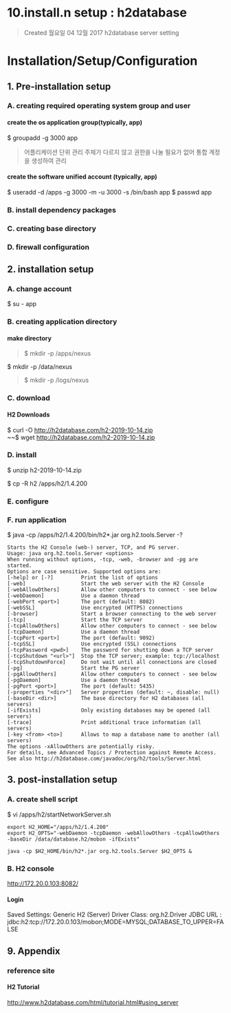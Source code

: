 # 10.install.n setup : h2database

>Created 월요일 04 12월 2017
h2database server setting

# Installation/Setup/Configuration

## 1. Pre-installation setup

### A. creating required operating system group and user

#### create the os application group(typically, app)  
$ groupadd -g 3000 app

> 어플리케이션 단위 관리 주체가 다르지 않고 권한을 나눌 필요가 없어 통합 계정을 생성하여 관리

#### create the software unified account (typically, app)
$ useradd -d /apps -g 3000 -m -u 3000 -s /bin/bash app
$ passwd app

### B. install dependency packages

### C. creating base directory

### D. firewall configuration

## 2. installation setup

### A. change account

$ su - app

### B. creating application directory

#### make directory
>$ mkdir -p /apps/nexus

$ mkdir -p /data/nexus

>$ mkdir -p /logs/nexus

### C. download

#### H2 Downloads
$ curl -O http://h2database.com/h2-2019-10-14.zip  
~~$ wget http://h2database.com/h2-2019-10-14.zip

### D. install

$ unzip h2-2019-10-14.zip

$ cp -R h2 /apps/h2/1.4.200


### E. configure

### F. run application

$ java -cp /apps/h2/1.4.200/bin/h2*.jar org.h2.tools.Server -?
```
Starts the H2 Console (web-) server, TCP, and PG server.
Usage: java org.h2.tools.Server <options>
When running without options, -tcp, -web, -browser and -pg are started.
Options are case sensitive. Supported options are:
[-help] or [-?]         Print the list of options
[-web]                  Start the web server with the H2 Console
[-webAllowOthers]       Allow other computers to connect - see below
[-webDaemon]            Use a daemon thread
[-webPort <port>]       The port (default: 8082)
[-webSSL]               Use encrypted (HTTPS) connections
[-browser]              Start a browser connecting to the web server
[-tcp]                  Start the TCP server
[-tcpAllowOthers]       Allow other computers to connect - see below
[-tcpDaemon]            Use a daemon thread
[-tcpPort <port>]       The port (default: 9092)
[-tcpSSL]               Use encrypted (SSL) connections
[-tcpPassword <pwd>]    The password for shutting down a TCP server
[-tcpShutdown "<url>"]  Stop the TCP server; example: tcp://localhost
[-tcpShutdownForce]     Do not wait until all connections are closed
[-pg]                   Start the PG server
[-pgAllowOthers]        Allow other computers to connect - see below
[-pgDaemon]             Use a daemon thread
[-pgPort <port>]        The port (default: 5435)
[-properties "<dir>"]   Server properties (default: ~, disable: null)
[-baseDir <dir>]        The base directory for H2 databases (all servers)
[-ifExists]             Only existing databases may be opened (all servers)
[-trace]                Print additional trace information (all servers)
[-key <from> <to>]      Allows to map a database name to another (all servers)
The options -xAllowOthers are potentially risky.
For details, see Advanced Topics / Protection against Remote Access.
See also http://h2database.com/javadoc/org/h2/tools/Server.html
```

## 3. post-installation setup

### A. create shell script

$ vi /apps/h2/startNetworkServer.sh
```
export H2_HOME="/apps/h2/1.4.200"
export H2_OPTS="-webDaemon -tcpDaemon -webAllowOthers -tcpAllowOthers -baseDir /data/database.h2/mobon -ifExists"

java -cp $H2_HOME/bin/h2*.jar org.h2.tools.Server $H2_OPTS &
```

### B. H2 console
http://172.20.0.103:8082/

#### Login
Saved Settings: Generic H2 (Server)
Driver Class: org.h2.Driver
JDBC URL : jdbc:h2:tcp://172.20.0.103/mobon;MODE=MYSQL;DATABASE_TO_UPPER=FALSE

## 9. Appendix

### reference site

#### H2 Tutorial
http://www.h2database.com/html/tutorial.html#using_server
